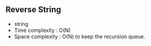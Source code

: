 ## Reverse String

* string
* Time complexity : O(N)
* Space complexity : O(N) to keep the recursion queue.
